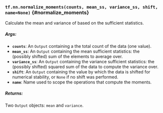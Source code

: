 ### `tf.nn.normalize_moments(counts, mean_ss, variance_ss, shift, name=None)` {#normalize_moments}

Calculate the mean and variance of based on the sufficient statistics.

##### Args:


*  <b>`counts`</b>: An `Output` containing a the total count of the data (one value).
*  <b>`mean_ss`</b>: An `Output` containing the mean sufficient statistics: the
    (possibly shifted) sum of the elements to average over.
*  <b>`variance_ss`</b>: An `Output` containing the variance sufficient statistics: the
    (possibly shifted) squared sum of the data to compute the variance over.
*  <b>`shift`</b>: An `Output` containing the value by which the data is shifted for
    numerical stability, or `None` if no shift was performed.
*  <b>`name`</b>: Name used to scope the operations that compute the moments.

##### Returns:

  Two `Output` objects: `mean` and `variance`.

